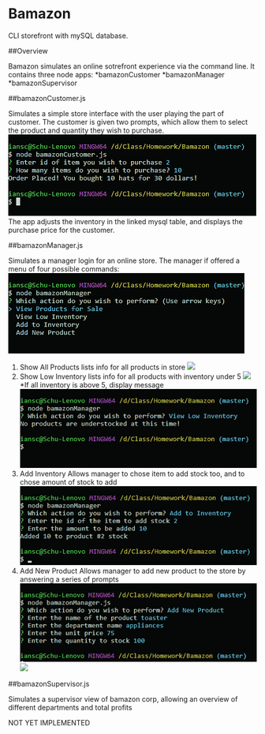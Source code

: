 # Bamazon

CLI storefront with mySQL database.

##Overview

Bamazon simulates an online sotrefront experience via the command line. 
It contains three node apps: 
    *bamazonCustomer
    *bamazonManager
    *bamazonSupervisor

##bamazonCustomer.js

Simulates a simple store interface with the user playing the part of customer. 
The customer is given two prompts, which allow them to select the product and quantity they wish to purchase.
![](images/bamazonCustomer.png)
The app adjusts the inventory in the linked mysql table, and displays the purchase price for the customer.

##bamazonManager.js

Simulates a manager login for an online store. 
The manager if offered a menu of four possible commands:
![](images/Manager_Commands.png)
1. Show All Products
lists info for all products in store
![](images/Manger_All_Products.png)
2. Show Low Inventory
lists info for all products with inventory under 5
![](images/Manger_Show_Inventory_True.png)
    *If all inventory is above 5, display message
![](images/Manager_Show_Inventory_False.png)
3. Add Inventory
Allows manager to chose item to add stock too, and to chose amount of stock to add
![](images/Manager_Add_Inventory.png)
4. Add New Product
Allows manager to add new product to the store by answering a series of prompts
![](images/Manager_Add_New_Products.png)
![](images/Manager_Add_New_Products_Done.png)

##bamazonSupervisor.js

Simulates a supervisor view of bamazon corp, allowing an overview of different departments and total profits

NOT YET IMPLEMENTED

